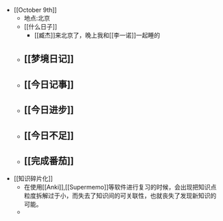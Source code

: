 - [[October 9th]]
    - 地点:北京
    - [[什么日子]]
        -  [[臧杰]]来北京了，晚上我和[[李一诺]]一起睡的
    - [[梦境日记]]
        -  
    - [[今日记事]]
        -  
    - [[今日进步]]
        -  
    - [[今日不足]]
        -  
    - [[完成番茄]]
        -  
-  [[知识碎片化]]
    - 在使用[[Anki]],[[Supermemo]]等软件进行复习的时候，会出现把知识点粒度拆解过于小，而失去了知识间的可关联性，也就丧失了发现新知识的可能。
    - 
